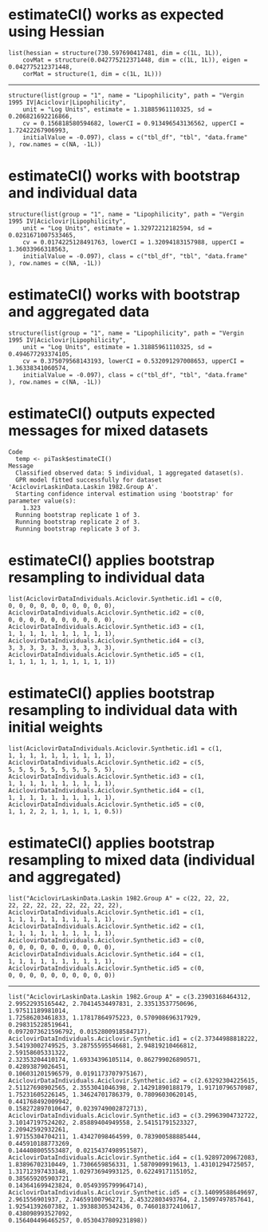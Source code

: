 # estimateCI() works as expected using Hessian

    list(hessian = structure(730.597690417481, dim = c(1L, 1L)), 
        covMat = structure(0.042775212371448, dim = c(1L, 1L)), eigen = 0.042775212371448, 
        corMat = structure(1, dim = c(1L, 1L)))

---

    structure(list(group = "1", name = "Lipophilicity", path = "Vergin 1995 IV|Aciclovir|Lipophilicity", 
        unit = "Log Units", estimate = 1.31885961110325, sd = 0.206821692216866, 
        cv = 0.156818580594682, lowerCI = 0.913496543136562, upperCI = 1.72422267906993, 
        initialValue = -0.097), class = c("tbl_df", "tbl", "data.frame"
    ), row.names = c(NA, -1L))

# estimateCI() works with bootstrap and individual data

    structure(list(group = "1", name = "Lipophilicity", path = "Vergin 1995 IV|Aciclovir|Lipophilicity", 
        unit = "Log Units", estimate = 1.32972212182594, sd = 0.0231671007533465, 
        cv = 0.0174225128491763, lowerCI = 1.32094183157988, upperCI = 1.36033966318563, 
        initialValue = -0.097), class = c("tbl_df", "tbl", "data.frame"
    ), row.names = c(NA, -1L))

# estimateCI() works with bootstrap and aggregated data

    structure(list(group = "1", name = "Lipophilicity", path = "Vergin 1995 IV|Aciclovir|Lipophilicity", 
        unit = "Log Units", estimate = 1.31885961110325, sd = 0.494677293374105, 
        cv = 0.375079568143193, lowerCI = 0.532091297008653, upperCI = 1.36338341060574, 
        initialValue = -0.097), class = c("tbl_df", "tbl", "data.frame"
    ), row.names = c(NA, -1L))

# estimateCI() outputs expected messages for mixed datasets

    Code
      temp <- piTask$estimateCI()
    Message
      Classified observed data: 5 individual, 1 aggregated dataset(s).
      GPR model fitted successfully for dataset 'AciclovirLaskinData.Laskin 1982.Group A'.
      Starting confidence interval estimation using 'bootstrap' for parameter value(s):
        1.323
      Running bootstrap replicate 1 of 3.
      Running bootstrap replicate 2 of 3.
      Running bootstrap replicate 3 of 3.

# estimateCI() applies bootstrap resampling to individual data

    list(AciclovirDataIndividuals.Aciclovir.Synthetic.id1 = c(0, 
    0, 0, 0, 0, 0, 0, 0, 0, 0, 0), AciclovirDataIndividuals.Aciclovir.Synthetic.id2 = c(0, 
    0, 0, 0, 0, 0, 0, 0, 0, 0, 0), AciclovirDataIndividuals.Aciclovir.Synthetic.id3 = c(1, 
    1, 1, 1, 1, 1, 1, 1, 1, 1, 1), AciclovirDataIndividuals.Aciclovir.Synthetic.id4 = c(3, 
    3, 3, 3, 3, 3, 3, 3, 3, 3, 3), AciclovirDataIndividuals.Aciclovir.Synthetic.id5 = c(1, 
    1, 1, 1, 1, 1, 1, 1, 1, 1, 1))

# estimateCI() applies bootstrap resampling to individual data with initial weights

    list(AciclovirDataIndividuals.Aciclovir.Synthetic.id1 = c(1, 
    1, 1, 1, 1, 1, 1, 1, 1, 1, 1), AciclovirDataIndividuals.Aciclovir.Synthetic.id2 = c(5, 
    5, 5, 5, 5, 5, 5, 5, 5, 5, 5), AciclovirDataIndividuals.Aciclovir.Synthetic.id3 = c(1, 
    1, 1, 1, 1, 1, 1, 1, 1, 1, 1), AciclovirDataIndividuals.Aciclovir.Synthetic.id4 = c(1, 
    1, 1, 1, 1, 1, 1, 1, 1, 1, 1), AciclovirDataIndividuals.Aciclovir.Synthetic.id5 = c(0, 
    1, 1, 2, 2, 1, 1, 1, 1, 1, 0.5))

# estimateCI() applies bootstrap resampling to mixed data (individual and aggregated)

    list("AciclovirLaskinData.Laskin 1982.Group A" = c(22, 22, 22, 
    22, 22, 22, 22, 22, 22, 22, 22), AciclovirDataIndividuals.Aciclovir.Synthetic.id1 = c(1, 
    1, 1, 1, 1, 1, 1, 1, 1, 1, 1), AciclovirDataIndividuals.Aciclovir.Synthetic.id2 = c(1, 
    1, 1, 1, 1, 1, 1, 1, 1, 1, 1), AciclovirDataIndividuals.Aciclovir.Synthetic.id3 = c(0, 
    0, 0, 0, 0, 0, 0, 0, 0, 0, 0), AciclovirDataIndividuals.Aciclovir.Synthetic.id4 = c(1, 
    1, 1, 1, 1, 1, 1, 1, 1, 1, 1), AciclovirDataIndividuals.Aciclovir.Synthetic.id5 = c(0, 
    0, 0, 0, 0, 0, 0, 0, 0, 0, 0))

---

    list("AciclovirLaskinData.Laskin 1982.Group A" = c(3.23903168464312, 
    2.99522935165442, 2.70414534497831, 2.33513537750696, 1.97511189981014, 
    1.72586203461833, 1.17817864975223, 0.570908696317929, 0.298315228519641, 
    0.0972073621596792, 0.0152800918584717), AciclovirDataIndividuals.Aciclovir.Synthetic.id1 = c(2.37344988818222, 
    3.54193002749525, 3.28755595546681, 2.94819210466812, 2.59158605331322, 
    2.32353204410174, 1.69334396105114, 0.862799026890571, 0.42893879026451, 
    0.106031201596579, 0.0191173707975167), AciclovirDataIndividuals.Aciclovir.Synthetic.id2 = c(2.63292304225615, 
    2.51127698902565, 2.3553041046398, 2.14291890188179, 1.91710796570987, 
    1.75231605226145, 1.34624701786379, 0.78096030620145, 0.441768492009942, 
    0.158272897010647, 0.0239749002872713), AciclovirDataIndividuals.Aciclovir.Synthetic.id3 = c(3.29963904732722, 
    3.10147197524202, 2.85889404949558, 2.54151791523327, 2.20942592932261, 
    1.97155304704211, 1.43427098464599, 0.783900588885444, 0.445910188773269, 
    0.144408005553487, 0.0215437498951587), AciclovirDataIndividuals.Aciclovir.Synthetic.id4 = c(1.92897209672083, 
    1.83896702310449, 1.7306659856331, 1.5870909919613, 1.43101294725057, 
    1.31712397433148, 1.02973694993125, 0.62249171151052, 0.385659205903721, 
    0.143641699423824, 0.0549395799964714), AciclovirDataIndividuals.Aciclovir.Synthetic.id5 = c(3.14099588649697, 
    2.961556901937, 2.74659100796271, 2.45322803493764, 2.15097497857641, 
    1.92541392607382, 1.39388305342436, 0.746018372410617, 0.438098993527092, 
    0.156404496465257, 0.0530437809231898))

